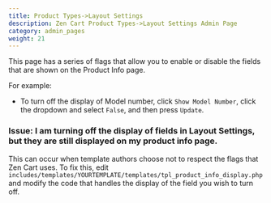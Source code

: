 ```yaml
---
title: Product Types->Layout Settings
description: Zen Cart Product Types->Layout Settings Admin Page 
category: admin_pages
weight: 21
---
```


This page has a series of flags that allow you to enable or disable the fields that are shown on the Product Info page.  

For example: 

- To turn off the display of Model number, click `Show Model Number`, click the dropdown and select `False`, and then press `Update`.

### Issue: I am turning off the display of fields in Layout Settings, but they are still displayed on my product info page. 

This can occur when template authors choose not to respect the flags that Zen Cart uses.  To fix this, edit `includes/templates/YOURTEMPLATE/templates/tpl_product_info_display.php` and modify the code that handles the display of the field you wish to turn off. 


